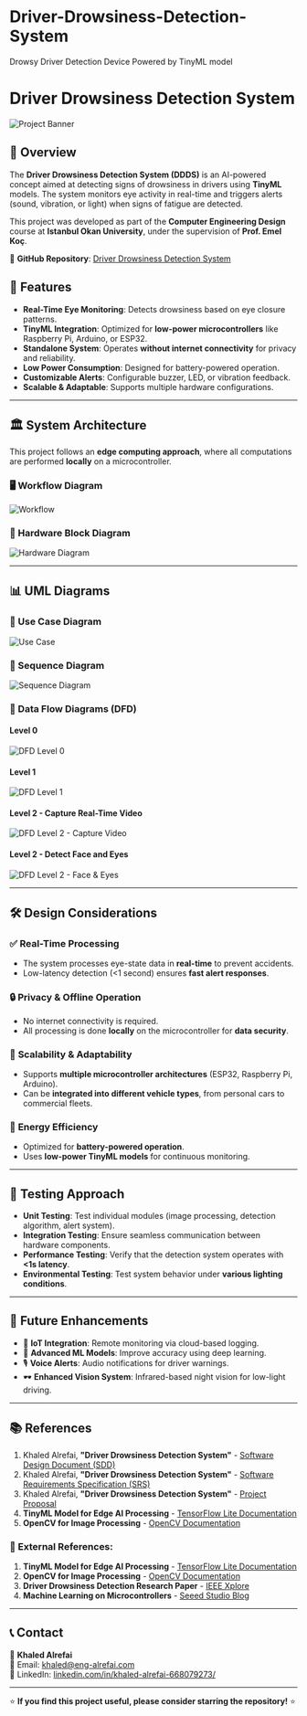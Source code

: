 # Driver-Drowsiness-Detection-System
 Drowsy Driver Detection Device  Powered by TinyML model 
# Driver Drowsiness Detection System

![Project Banner](Diag\sampolpicture.png)

## 🚗 Overview
The **Driver Drowsiness Detection System (DDDS)** is an AI-powered concept aimed at detecting signs of drowsiness in drivers using **TinyML** models. The system monitors eye activity in real-time and triggers alerts (sound, vibration, or light) when signs of fatigue are detected.  

This project was developed as part of the **Computer Engineering Design** course at **Istanbul Okan University**, under the supervision of **Prof. Emel Koç**.

🔗 **GitHub Repository**: [Driver Drowsiness Detection System](https://github.com/Kaldx5/Driver-Drowsiness-Detection-System.git)

## 🎯 Features
- **Real-Time Eye Monitoring**: Detects drowsiness based on eye closure patterns.
- **TinyML Integration**: Optimized for **low-power microcontrollers** like Raspberry Pi, Arduino, or ESP32.
- **Standalone System**: Operates **without internet connectivity** for privacy and reliability.
- **Low Power Consumption**: Designed for battery-powered operation.
- **Customizable Alerts**: Configurable buzzer, LED, or vibration feedback.
- **Scalable & Adaptable**: Supports multiple hardware configurations.

---

## 🏛️ System Architecture
This project follows an **edge computing approach**, where all computations are performed **locally** on a microcontroller.

### 🖥️ Workflow Diagram
![Workflow](Diag/WorkFlow.png)

### 📡 Hardware Block Diagram
![Hardware Diagram](Diag/Hardware_diagram_block.png)

---

## 📊 UML Diagrams
### 🔹 Use Case Diagram
![Use Case](Diag/Use_Case_Diagram.jpg)

### 🔹 Sequence Diagram
![Sequence Diagram](Diag/Sequence_Diagram.png)

### 🔹 Data Flow Diagrams (DFD)
#### Level 0
![DFD Level 0](Diag/Data_Flow_Diagrams_lev0.png)

#### Level 1
![DFD Level 1](Diag/lev_1.png)

#### Level 2 - Capture Real-Time Video
![DFD Level 2 - Capture Video](Diag/DFD_Level-2_Capture_Real_Time_Video.png)

#### Level 2 - Detect Face and Eyes
![DFD Level 2 - Face & Eyes](Diag/DFD_Level-2_Detect_Face_and_Eye.png)

---

## 🛠️ Design Considerations
### ✅ **Real-Time Processing**
- The system processes eye-state data in **real-time** to prevent accidents.
- Low-latency detection (<1 second) ensures **fast alert responses**.

### 🔒 **Privacy & Offline Operation**
- No internet connectivity is required.
- All processing is done **locally** on the microcontroller for **data security**.

### 🔄 **Scalability & Adaptability**
- Supports **multiple microcontroller architectures** (ESP32, Raspberry Pi, Arduino).
- Can be **integrated into different vehicle types**, from personal cars to commercial fleets.

### 🔋 **Energy Efficiency**
- Optimized for **battery-powered operation**.
- Uses **low-power TinyML models** for continuous monitoring.

---

## 🧪 Testing Approach
- **Unit Testing**: Test individual modules (image processing, detection algorithm, alert system).
- **Integration Testing**: Ensure seamless communication between hardware components.
- **Performance Testing**: Verify that the detection system operates with **<1s latency**.
- **Environmental Testing**: Test system behavior under **various lighting conditions**.

---

## 🔮 Future Enhancements
- 📡 **IoT Integration**: Remote monitoring via cloud-based logging.
- 🏅 **Advanced ML Models**: Improve accuracy using deep learning.
- 🎙 **Voice Alerts**: Audio notifications for driver warnings.
- 🕶 **Enhanced Vision System**: Infrared-based night vision for low-light driving.

---

## 📚 References
1. Khaled Alrefai, **"Driver Drowsiness Detection System"** - [Software Design Document (SDD)](docs/SDD.pdf)
2. Khaled Alrefai, **"Driver Drowsiness Detection System"** - [Software Requirements Specification (SRS)](docs/SRS.pdf)
3. Khaled Alrefai, **"Driver Drowsiness Detection System"** - [Project Proposal](docs/Proposal.pdf)
4. **TinyML Model for Edge AI Processing** - [TensorFlow Lite Documentation](https://www.tensorflow.org/lite)
5. **OpenCV for Image Processing** - [OpenCV Documentation](https://opencv.org/)

### 🔗 External References:
1. **TinyML Model for Edge AI Processing** - [TensorFlow Lite Documentation](https://www.tensorflow.org/lite)
2. **OpenCV for Image Processing** - [OpenCV Documentation](https://opencv.org/)
3. **Driver Drowsiness Detection Research Paper** - [IEEE Xplore](https://ieeexplore.ieee.org/document/8982938)
4. **Machine Learning on Microcontrollers** - [Seeed Studio Blog](https://www.seeedstudio.com/blog/machine-learning-on-microcontrollers/)

---

## 📞 Contact
👤 **Khaled Alrefai**  
📧 Email: [khaled@eng-alrefai.com](mailto:khaled@eng-alrefai.com)  
🔗 LinkedIn: [linkedin.com/in/khaled-alrefai-668079273/](https://www.linkedin.com/in/khaled-alrefai-668079273/)

---

⭐ **If you find this project useful, please consider starring the repository!** ⭐
